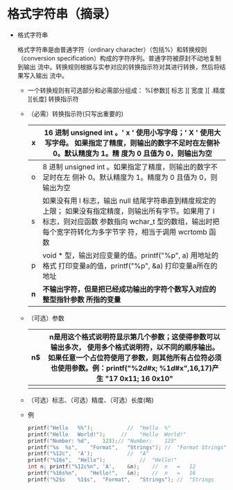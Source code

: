 # 格式字符串（摘录）

* 格式字符串

  格式字符串是由普通字符（ordinary	character）（包括%）和转换规则 （conversion	specification）构成的字符序列。普通字符被原封不动地复制到输出 流中。转换规则根据与实参对应的转换指示符对其进行转换，然后将结果写入输出 流中。  

  * 一个转换规则有可选部分和必需部分组成：
    %\[参数]\[ 标志 ]\[ 宽度 ][ .精度 ]\[长度]	转换指示符

  * （必需）转换指示符(只写出重要的)

    | x     | 16	进制		unsigned	int	。'	x	'	使用小写字母；'	X	'	使用大写字母。 如果指定了精度，则输出的数字不足时在左侧补	0。默认精度为	1。精 度为	0	且值为	0，则输出为空 |
    | ----- | ------------------------------------------------------------ |
    | o     | 8	进制		unsigned	int	。如果指定了精度，则输出的数字不足时在左 侧补	0。默认精度为	1。精度为	0	且值为	0，则输出为空 |
    | s     | 如果没有用	l	标志，输出	null	结尾字符串直到精度规定的上限； 如果没有指定精度，则输出所有字节。如果用了	l	标志，则对应函数 参数指向	wchar_t	型的数组，输出时把每个宽字符转化为多字节字 符，相当于调用	wcrtomb	函数 |
    | p     | void	*	型，输出对应变量的值。printf("%p",	a)	用地址的格式 打印变量a的值，printf("%p",	&a)	打印变量a所在的地址 |
    | **n** | **不输出字符，但是把已经成功输出的字符个数写入对应的整型指针参数 所指的变量** |

    

  * （可选）参数

    | n$   | n是用这个格式说明符显示第几个参数；这使得参数可以输出多次， 使用多个格式说明符，以不同的顺序输出。如果任意一个占位符使用了参数，则其他所有占位符必须也使用参数。例：printf("%2$d    %2$#x;	%1$d	%1$#x",16,17)产生                 "17    0x11;	16	0x10" |
    | ---- | ------------------------------------------------------------ |
    |      |                                                              |

  * （可选）标志、（可选）精度、（可选）长度(略)

  * 例

    ```c
    printf("Hello	%%");			//	"Hello	%"
    printf("Hello	World!");	  //	"Hello	World!"
    printf("Number:	%d",	123);//	"Number:	123"
    printf("%s	%s",	"Format",	"Strings");	//	"Format	Strings"
    printf("%12c",	'A');			//	"A" 
    printf("%16s",	"Hello");			//	"Hello!"
    int	n; printf("%12c%n",	'A',	&n);	//	n	=	12 
    printf("%16s%n",	"Hello!",	&n);	//	n	=	16
    printf("%2$s	%1$s",	"Format",	"Strings");	//	"Strings	Format" printf("%42c%1$n",	&n);//	首先输出41个空格，然后输出n的低八 位地址作为一个字符
    
    ```

##  

